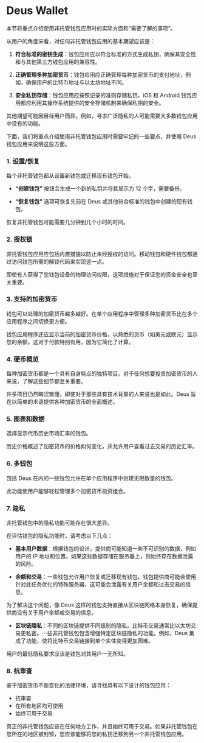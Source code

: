 # Deus Wallet

本节将重点介绍使用非托管钱包应用时的实际方面和“需要了解的事项”。

从用户的角度来看，对任何非托管钱包应用的基本期望应该是：

1. **符合标准的密钥生成**：钱包应用应以符合标准的方式生成私钥，确保其安全性和与其他第三方钱包应用的兼容性。

2. **正确管理多种加密货币**：钱包应用应正确管理每种加密货币的支付地址，例如，确保用户的比特币地址与以太坊地址不同。

3. **安全私钥存储**：钱包应用应按照记录的准则存储私钥。iOS 和 Android 钱包应用都应利用其操作系统提供的安全存储机制来确保私钥的安全。

其他期望可能因目标用户而异。例如，寻求广泛隐私的人可能需要大多数钱包应用中没有的功能。

下面，我们将重点介绍使用非托管钱包应用时需要牢记的一些要点，并使用 Deus 钱包应用来说明这些方面。

### 1. 设置/恢复

每个非托管钱包都从设置新钱包或迁移现有钱包开始。

- **“创建钱包”** 按钮会生成一个新的私钥并将其显示为 12 个字，需要备份。

- **“恢复钱包”** 选项可恢复先前在 Deus 或其他符合标准的钱包中创建的现有钱包。

恢复非托管钱包可能需要几分钟到几个小时的时间。

### 2. 授权锁

非托管钱包应用应包括内置措施以防止未经授权的访问。移动钱包和硬件钱包都通过访问钱包所需的解锁代码来实现这一点。

即使有人获得了您钱包设备的物理访问权限，这项措施对于保证您的资金安全也至关重要。

### 3. 支持的加密货币

钱包可以处理的加密货币越多越好。在单个应用程序中管理多种加密货币比在多个应用程序之间切换更方便。

钱包应用程序还应显示当前的加密货币价格，以熟悉的货币（如美元或欧元）显示您的余额。这对于付款特别有用，因为它简化了计算。

### 4. 硬币概览

每种加密货币都是一个具有自身特点的独特项目。对于任何想要投资加密货币的人来说，了解这些细节都至关重要。

许多项目仍然晦涩难懂，即使对于那些具有技术背景的人来说也是如此。Deus 旨在以简单的术语提供各种加密货币的全面概述。

### 5. 图表和数据

选择显示代币历史市场汇率的钱包。

历史价格概述了加密货币的价格如何变化，并允许用户查看过去交易的历史汇率。

### 6. 多钱包

包括 Deus 在内的一些钱包允许在单个应用程序中创建无限数量的钱包。

此功能使用户能够轻松管理多个加密货币投资组合。

### 7. 隐私

非托管钱包中的隐私功能可能存在很大差异。

在评估钱包的隐私功能时，请考虑以下几点：

- **基本用户数据**：根据钱包的设计，提供商可能知道一些不可识别的数据，例如用户的 IP 地址和位置。如果这些数据存储在服务器上，则始终存在数据泄露的风险。

- **余额和交易**：一些钱包允许用户恢复或迁移现有钱包。钱包提供商可能会使用针对此任务优化的特殊服务器，这可能会泄露有关用户余额和过去交易的信息。

为了解决这个问题，像 Deus 这样的钱包支持直接从区块链网络本身恢复，确保提供商没有关于用户余额或交易的信息。

- **区块链隐私**：不同的区块链提供不同级别的隐私。比特币交易通常比以太坊交易更私密。一些非托管钱包包含增强特定区块链隐私的功能。例如，Deus 集成了功能，使将比特币交易链接到单个实体变得更加困难。

用户的最低隐私要求应该是钱包对其用户一无所知。

### 8. 抗审查

鉴于加密货币不断变化的法律环境，请寻找具有以下设计的钱包应用：

- 抗审查
- 在所有地区均可使用
- 始终可用于交易

真正的非托管钱包应该在任何地方工作，并且始终可用于交易。如果非托管钱包在您所在的地区被封锁，您应该能够将您的私钥迁移到另一个非托管钱包应用。